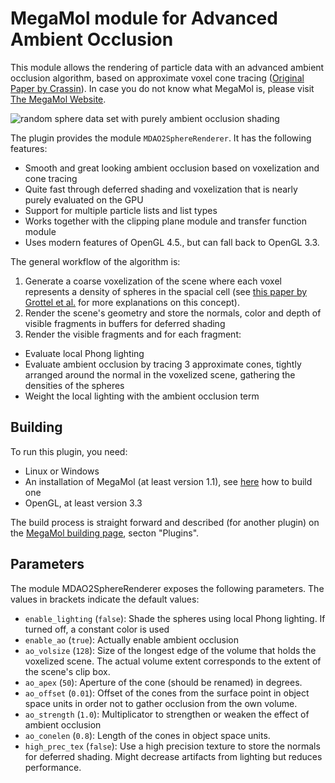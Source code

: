 # MegaMol module for Advanced Ambient Occlusion
This module allows the rendering of particle data with an advanced ambient occlusion algorithm, based on approximate voxel cone tracing ([Original Paper by Crassin](http://maverick.inria.fr/Publications/2011/CNSGE11b/)). In case you do not know what MegaMol is, please visit [The MegaMol Website](http://megamol.org).

![random sphere data set with purely ambient occlusion shading](https://github.com/jstaib-tud/megamol-mdao2/raw/master/demo.png)

The plugin provides the module `MDAO2SphereRenderer`. It has the following features:
* Smooth and great looking ambient occlusion based on voxelization and cone tracing
* Quite fast through deferred shading and voxelization that is nearly purely evaluated on the GPU
* Support for multiple particle lists and list types
* Works together with the clipping plane module and transfer function module
* Uses modern features of OpenGL 4.5., but can fall back to OpenGL 3.3.

The general workflow of the algorithm is:

1. Generate a coarse voxelization of the scene where each voxel represents a density of spheres in the spacial cell (see [this paper by Grottel et al.](http://ieeexplore.ieee.org/xpl/articleDetails.jsp?arnumber=6183593) for more explanations on this concept).
2. Render the scene's geometry and store the normals, color and depth of visible fragments in buffers for deferred shading
3. Render the visible fragments and for each fragment:
  * Evaluate local Phong lighting
  * Evaluate ambient occlusion by tracing 3 approximate cones, tightly arranged around the normal in the voxelized scene, gathering the densities of the spheres
  * Weight the local lighting with the ambient occlusion term

## Building
To run this plugin, you need:
* Linux or Windows
* An installation of MegaMol (at least version 1.1), see [here](https://svn.vis.uni-stuttgart.de/trac/megamol/wiki/HowToBuild11) how to build one
* OpenGL, at least version 3.3

The build process is straight forward and described (for another plugin) on the [MegaMol building page](https://svn.vis.uni-stuttgart.de/trac/megamol/wiki/HowToBuild11), secton "Plugins".

## Parameters
The module MDAO2SphereRenderer exposes the following parameters. The values in brackets indicate the default values:
* `enable_lighting` (`false`): Shade the spheres using local Phong lighting. If turned off, a constant color is used
* `enable_ao` (`true`): Actually enable ambient occlusion
* `ao_volsize` (`128`): Size of the longest edge of the volume that holds the voxelized scene. The actual volume extent corresponds to the extent of the scene's clip box.
* `ao_apex` (`50`): Aperture of the cone (should be renamed) in degrees. 
* `ao_offset` (`0.01`): Offset of the cones from the surface point in object space units in order not to gather occlusion from the own volume.
* `ao_strength` (`1.0`): Multiplicator to strengthen or weaken the effect of ambient occlusion
* `ao_conelen` (`0.8`): Length of the cones in object space units.
* `high_prec_tex` (`false`): Use a high precision texture to store the normals for deferred shading. Might decrease artifacts from lighting but reduces performance.
